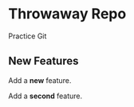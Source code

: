 # Throwaway Repo

Practice Git

## New Features

Add a **new** feature.

Add a **second** feature.

